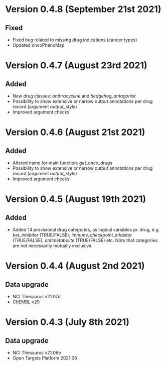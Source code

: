 # Version 0.4.8 (September 21st 2021)

## Fixed

* Fixed bug related to missing drug indications (cancer types)
* Updated oncoPhenoMap

# Version 0.4.7 (August 23rd 2021)

## Added

* New drug classes: _anthracycline_ and _hedgehog_antagonist_
* Possibility to show extensive or narrow output annotations per drug record (argument _output_style_)
* Improved argument checks

# Version 0.4.6 (August 21st 2021)

## Added

* Altered name for main function: _get_onco_drugs_
* Possibility to show extensive or narrow output annotations per drug record (argument _output_style_)
* Improved argument checks

# Version 0.4.5 (August 19th 2021)

## Added

* Added 14 provisional drug categories, as logical variables pr. drug, e.g.
  _bet_inhibitor_ (TRUE/FALSE), _immune_checkpoint_inhibitor_ (TRUE/FALSE),
  _antimetabolite_ (TRUE/FALSE) etc. Note that categories are not necessarily
  mutually exclusive. 

# Version 0.4.4 (August 2nd 2021)

## Data upgrade

* NCI Thesaurus v21.07d
* ChEMBL v29

# Version 0.4.3 (July 8th 2021)

## Data upgrade

* NCI Thesaurus v21.06e
* Open Targets Platform 2021.06


